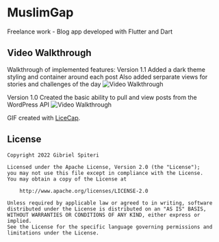 # MuslimGap
Freelance work - Blog app developed with Flutter and Dart 

## Video Walkthrough

Walkthrough of implemented features:
Version 1.1
Added a dark theme styling and container around each post
Also added serparate views for stories and challenges of the day
<img src='https://i.imgur.com/XpQ1Iyw.mp4' title='Video Walkthrough' width='' alt='Video Walkthrough' />

Version 1.0
Created the basic ability to pull and view posts from the WordPress API
<img src='MGA_1.gif' title='Video Walkthrough' width='' alt='Video Walkthrough' />

GIF created with [LiceCap](http://www.cockos.com/licecap/).


## License

    Copyright 2022 Gibriel Spiteri

    Licensed under the Apache License, Version 2.0 (the "License");
    you may not use this file except in compliance with the License.
    You may obtain a copy of the License at

        http://www.apache.org/licenses/LICENSE-2.0

    Unless required by applicable law or agreed to in writing, software
    distributed under the License is distributed on an "AS IS" BASIS,
    WITHOUT WARRANTIES OR CONDITIONS OF ANY KIND, either express or implied.
    See the License for the specific language governing permissions and
    limitations under the License.
